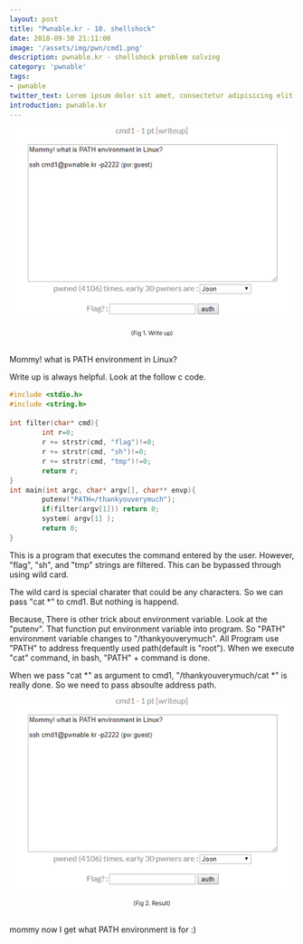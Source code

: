 ```yaml
---
layout: post
title: "Pwnable.kr - 10. shellshock"
date: 2018-09-30 21:11:00
image: '/assets/img/pwn/cmd1.png'
description: pwnable.kr - shellshock problem solving
category: 'pwnable'
tags:
- pwnable
twitter_text: Lorem ipsum dolor sit amet, consectetur adipisicing elit.
introduction: pwnable.kr
---
```


![problem](/assets/img/pwn/cmd1/startup.PNG "startup")
<center><font size="0.5em">(Fig 1. Write up)</font></center><br>

Mommy! what is PATH environment in Linux?

Write up is always helpful. Look at the follow c code.

~~~c
#include <stdio.h>
#include <string.h>

int filter(char* cmd){
        int r=0;
        r += strstr(cmd, "flag")!=0;
        r += strstr(cmd, "sh")!=0;
        r += strstr(cmd, "tmp")!=0;
        return r;
}
int main(int argc, char* argv[], char** envp){
        putenv("PATH=/thankyouverymuch");
        if(filter(argv[1])) return 0;
        system( argv[1] );
        return 0;
}
~~~

This is a program that executes the command entered by the user. However, "flag", "sh", and "tmp" strings are filtered. This can be bypassed through using wild card.

The wild card is special charater that could be any characters. So we can pass "cat *" to cmd1. But nothing is happend.

Because, There is other trick about environment variable. Look at the "putenv". That function put environment variable into program. So "PATH" environment variable changes to "/thankyouverymuch". All Program use "PATH" to address frequently used path(default is "root"). When we execute "cat" command, in bash, "PATH" + command is done.

When we pass "cat *" as argument to cmd1, "/thankyouverymuch/cat *" is really done. So we need to pass absoulte address path.


![problem](/assets/img/pwn/cmd1/startup.PNG "result")
<center><font size="0.5em">(Fig 2. Result)</font></center><br>

mommy now I get what PATH environment is for :)